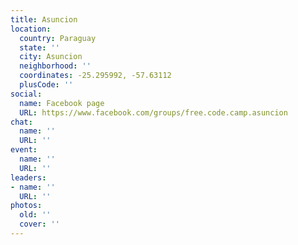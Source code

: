 ```yaml
---
title: Asuncion
location:
  country: Paraguay
  state: ''
  city: Asuncion
  neighborhood: ''
  coordinates: -25.295992, -57.63112
  plusCode: ''
social:
  name: Facebook page
  URL: https://www.facebook.com/groups/free.code.camp.asuncion
chat:
  name: ''
  URL: ''
event:
  name: ''
  URL: ''
leaders:
- name: ''
  URL: ''
photos:
  old: ''
  cover: ''
---
```

